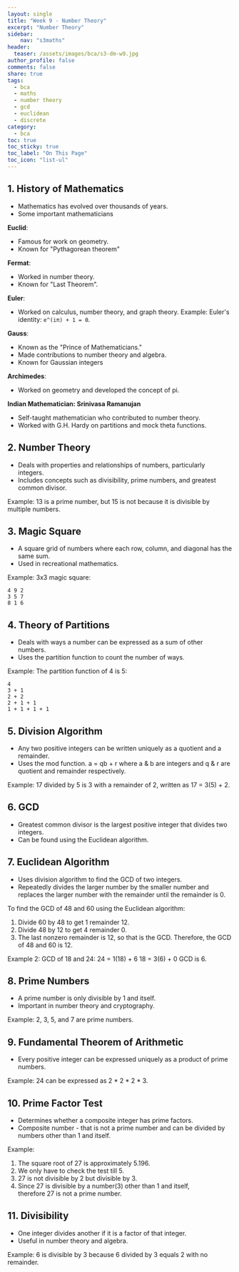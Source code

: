 ```yaml
---
layout: single
title: "Week 9 - Number Theory"
excerpt: "Number Theory"
sidebar:
    nav: "s3maths"
header:
  teaser: /assets/images/bca/s3-dm-w9.jpg
author_profile: false
comments: false
share: true
tags:
  - bca
  - maths
  - number theory
  - gcd
  - euclidean
  - discrete
category:
  - bca
toc: true
toc_sticky: true
toc_label: "On This Page"
toc_icon: "list-ul"
---
```

 
## 1. History of Mathematics

- Mathematics has evolved over thousands of years.
- Some important mathematicians

**Euclid**:
- Famous for work on geometry.
- Known for "Pythagorean theorem"

**Fermat**:
- Worked in number theory.
- Known for "Last Theorem".

**Euler**:
- Worked on calculus, number theory, and graph theory.
Example: Euler's identity: `e^(iπ) + 1 = 0`.

**Gauss**:
- Known as the "Prince of Mathematicians."
- Made contributions to number theory and algebra.
- Known for Gaussian integers

**Archimedes**:
- Worked on geometry and developed the concept of pi.

**Indian Mathematician: Srinivasa Ramanujan**

- Self-taught mathematician who contributed to number theory.
- Worked with G.H. Hardy on partitions and mock theta functions.

## 2. Number Theory

- Deals with properties and relationships of numbers, particularly integers.
- Includes concepts such as divisibility, prime numbers, and greatest common divisor.

Example: 13 is a prime number, but 15 is not because it is divisible by multiple numbers.

## 3. Magic Square

- A square grid of numbers where each row, column, and diagonal has the same sum.
- Used in recreational mathematics.

Example: 3x3 magic square:

```
4 9 2
3 5 7
8 1 6
```

## 4. Theory of Partitions

- Deals with ways a number can be expressed as a sum of other numbers.
- Uses the partition function to count the number of ways.

Example: The partition function of 4 is 5:

```
4
3 + 1
2 + 2
2 + 1 + 1
1 + 1 + 1 + 1
```

## 5. Division Algorithm

- Any two positive integers can be written uniquely as a quotient and a remainder.
- Uses the mod function. a = qb + r where a & b are integers and q & r are quotient and remainder respectively.

Example: 17 divided by 5 is 3 with a remainder of 2, written as 17 = 3(5) + 2.

## 6. GCD

- Greatest common divisor is the largest positive integer that divides two integers.
- Can be found using the Euclidean algorithm.

## 7. Euclidean Algorithm

- Uses division algorithm to find the GCD of two integers.
- Repeatedly divides the larger number by the smaller number and replaces the larger number with the remainder until the remainder is 0.

To find the GCD of 48 and 60 using the Euclidean algorithm:

1. Divide 60 by 48 to get 1 remainder 12.
2. Divide 48 by 12 to get 4 remainder 0.
3. The last nonzero remainder is 12, so that is the GCD.
Therefore, the GCD of 48 and 60 is 12.

Example 2: GCD of 18 and 24: 
  24 = 1(18) + 6
  18 = 3(6) + 0
  GCD is 6.

## 8. Prime Numbers

- A prime number is only divisible by 1 and itself.
- Important in number theory and cryptography.

Example: 2, 3, 5, and 7 are prime numbers.

## 9. Fundamental Theorem of Arithmetic

- Every positive integer can be expressed uniquely as a product of prime numbers.

Example: 24 can be expressed as 2 * 2 * 2 * 3.

## 10. Prime Factor Test

- Determines whether a composite integer has prime factors.
- Composite number - that is not a prime number and can be divided by numbers other than 1 and itself.

Example:

1. The square root of 27 is approximately 5.196.
2. We only have to check the test till 5.
3. 27 is not divisible by 2 but divisible by 3.
4. Since 27 is divisible by a number(3) other than 1 and itself,\
therefore 27 is not a prime number.

## 11. Divisibility

- One integer divides another if it is a factor of that integer.
- Useful in number theory and algebra.

Example: 6 is divisible by 3 because 6 divided by 3 equals 2 with no remainder.
